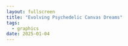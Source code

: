 ```yaml
---
layout: fullscreen
title: "Evolving Psychedelic Canvas Dreams"
tags:
  - graphics
date: 2025-01-04
---
```


<canvas id="psychedelic"></canvas>

<script>
const canvas = document.getElementById('psychedelic');
const ctx = canvas.getContext('2d');
let width, height, dpr = window.devicePixelRatio || 1;

function resize() {
  width = window.innerWidth;
  height = window.innerHeight;
  canvas.width = width * dpr;
  canvas.height = height * dpr;
  ctx.setTransform(1, 0, 0, 1, 0, 0);
  ctx.scale(dpr, dpr);
}
window.addEventListener('resize', resize);
resize();

// Helper: HSV to RGB
function hsv2rgb(h, s, v){
  let f = (n, k = (n + h/60)%6) => v - v*s*Math.max(Math.min(k, 4 - k, 1), 0);
  return [f(5),f(3),f(1)];
}

// Psychedelic render params
const shapes = 11;
const freqX = 0.2, freqY = 0.15, freqT = 0.09;
const points = 36;
let t0 = performance.now();

function draw(now) {
  const t = (now-t0)*0.00021;
  ctx.globalCompositeOperation = "lighter";
  ctx.clearRect(0, 0, width, height);

  // Evolving, overlapping, morphing patterns
  for (let s = 0; s < shapes; ++s) {
    const hue = ((t*20 + s*360/shapes) % 360);
    const alpha = 0.14 + 0.08*Math.sin(t + s);
    ctx.beginPath();
    for (let i = 0; i <= points; ++i) {
      let angle = 2 * Math.PI * i / points;
      // Dynamic radii for twirling effect
      let r = (
        0.35 + 0.12*Math.sin(t*2 + s*1.8 + angle*freqX + Math.sin(t + s))
        + 0.19*Math.cos(t*3.5 - angle*freqY + s*freqT)
        + 0.09*Math.sin(4*angle + t+s)
        + 0.08*Math.sin(t*7 - angle*1.7)
      );
      r = r * Math.min(width, height) * 0.41;
      const x = width*0.5 + r * Math.cos(angle + s+t*0.6) + Math.sin(t*6+s*1.2)*30;
      const y = height*0.5 + r * Math.sin(angle - s*1.38 - t*0.9) + Math.cos(t*4.1+s*0.9)*30;
      if (i===0) ctx.moveTo(x, y);
      else ctx.lineTo(x, y);
    }
    ctx.closePath();
    const rgb = hsv2rgb(hue, 0.9, 0.87);
    ctx.shadowBlur = 20 + 13*Math.abs(Math.sin(t+s));
    ctx.shadowColor = `rgba(${(rgb[0]*240).toFixed()}, ${(rgb[1]*240).toFixed()}, ${(rgb[2]*240).toFixed()},0.76)`;
    ctx.fillStyle = `rgba(${(rgb[0]*255).toFixed()}, ${(rgb[1]*255).toFixed()}, ${(rgb[2]*255).toFixed()}, ${alpha})`;
    ctx.fill();
  }

  // Subtle overlay for a dreamy vibe
  ctx.globalCompositeOperation = "lighter";
  ctx.fillStyle = `rgba(30,6,50,0.05)`;
  ctx.fillRect(0,0,width,height);

  requestAnimationFrame(draw);
}
draw(t0);
</script>
